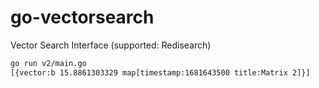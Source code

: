 # go-vectorsearch
Vector Search Interface (supported: Redisearch)

```bash
go run v2/main.go
[{vector:b 15.8861303329 map[timestamp:1681643500 title:Matrix 2]}]
```